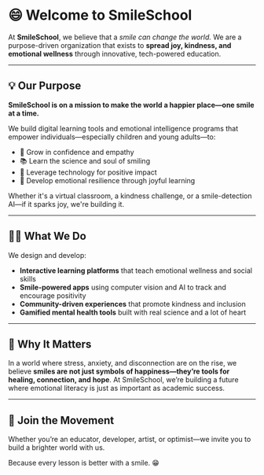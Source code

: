 # 😄 Welcome to SmileSchool

At **SmileSchool**, we believe that a *smile can change the world.*
We are a purpose-driven organization that exists to **spread joy, kindness, and emotional wellness** through innovative, tech-powered education.

---

## 💡 Our Purpose

**SmileSchool is on a mission to make the world a happier place—one smile at a time.**

We build digital learning tools and emotional intelligence programs that empower individuals—especially children and young adults—to:

* 🌱 Grow in confidence and empathy
* 📚 Learn the science and soul of smiling
* 🤖 Leverage technology for positive impact
* 🧠 Develop emotional resilience through joyful learning

Whether it's a virtual classroom, a kindness challenge, or a smile-detection AI—if it sparks joy, we're building it.

---

## 👩‍💻 What We Do

We design and develop:

* **Interactive learning platforms** that teach emotional wellness and social skills
* **Smile-powered apps** using computer vision and AI to track and encourage positivity
* **Community-driven experiences** that promote kindness and inclusion
* **Gamified mental health tools** built with real science and a lot of heart

---

## 🚀 Why It Matters

In a world where stress, anxiety, and disconnection are on the rise, we believe **smiles are not just symbols of happiness—they’re tools for healing, connection, and hope**. At SmileSchool, we’re building a future where emotional literacy is just as important as academic success.

---

## 📍 Join the Movement

Whether you’re an educator, developer, artist, or optimist—we invite you to build a brighter world with us.

Because every lesson is better with a smile. 😁
